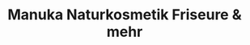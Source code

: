 ---
title: "Manuka Naturkosmetik Friseure & mehr"
url: /schoellkrippen/manuka-naturkosmetik-friseure-und-mehr/
shop: Friseur
---